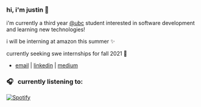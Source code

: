 ### hi, i'm justin 👋

i'm currently a third year [@ubc](https://www.bme.ubc.ca/) student interested in software development and learning new technologies!

i will be interning at amazon this summer ✨

currently seeking swe internships for fall 2021 🥺

- [email](mailto:justincho63@gmail.com) | [linkedin](https://www.linkedin.com/in/justinccho) | [medium](https://medium.com/@justinccho)

### 🎧 &nbsp; currently listening to:
[![Spotify](https://novatorem-blush.vercel.app/api/spotify)](https://open.spotify.com/user/justinlisteningtomusic123)






